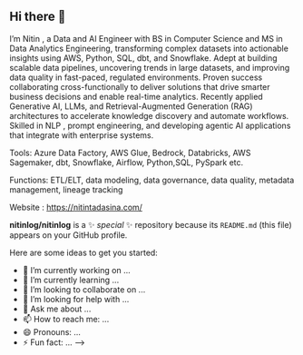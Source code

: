 ## Hi there 👋

I’m Nitin , a Data and AI Engineer with BS in Computer Science and MS in Data Analytics Engineering, transforming complex datasets into actionable insights using AWS, Python, SQL, dbt, and Snowflake. Adept at building scalable data pipelines, uncovering trends in large datasets, and improving data quality in fast-paced, regulated environments. Proven success collaborating cross-functionally to deliver solutions that drive smarter business decisions and enable real-time analytics. Recently applied Generative AI, LLMs, and Retrieval-Augmented Generation (RAG) architectures to accelerate knowledge discovery and automate workflows. Skilled in NLP , prompt engineering, and developing agentic AI applications that integrate with enterprise systems. 

Tools: Azure Data Factory, AWS Glue, Bedrock, Databricks, AWS Sagemaker, dbt, Snowflake, Airflow, Python,SQL, PySpark etc.

Functions: ETL/ELT, data modeling, data governance, data quality, metadata management, lineage tracking

Website : https://nitintadasina.com/


**nitinlog/nitinlog** is a ✨ _special_ ✨ repository because its `README.md` (this file) appears on your GitHub profile.

Here are some ideas to get you started:

- 🔭 I’m currently working on ...
- 🌱 I’m currently learning ...
- 👯 I’m looking to collaborate on ...
- 🤔 I’m looking for help with ...
- 💬 Ask me about ...
- 📫 How to reach me: ...
- 😄 Pronouns: ...
- ⚡ Fun fact: ...
-->
